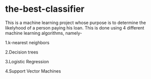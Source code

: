 # the-best-classifier
This is a machine learning project whose purpose is to determine the likelyhood of a person paying his loan.</p1>
<p2>This is done using 4 different machine learning algorithms, namely-

1.k-nearest neighbors

2.Decision trees

3.Logistic Regression

4.Support Vector Machines</p2>
